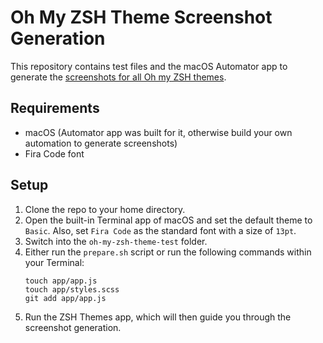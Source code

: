 # Oh My ZSH Theme Screenshot Generation

This repository contains test files and the macOS Automator app to generate the [screenshots for all Oh my ZSH themes](https://github.com/ohmyzsh/ohmyzsh/wiki/Themes).

## Requirements

* macOS (Automator app was built for it, otherwise build your own automation to generate screenshots)
* Fira Code font

## Setup

1. Clone the repo to your home directory.
2. Open the built-in Terminal app of macOS and set the default theme to `Basic`. Also, set `Fira Code` as the standard font with a size of `13pt`.
3. Switch into the `oh-my-zsh-theme-test` folder.
4. Either run the `prepare.sh` script or run the following commands within your Terminal:
    ```
    touch app/app.js
    touch app/styles.scss
    git add app/app.js
    ```
5. Run the ZSH Themes app, which will then guide you through the screenshot generation.
